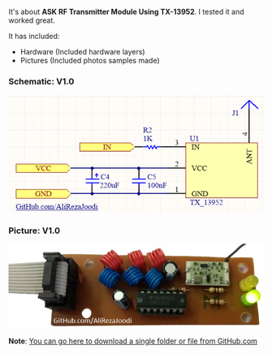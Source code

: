 It's about **ASK RF Transmitter Module Using TX-13952**.
I tested it and worked great.

It has included:
- Hardware (Included hardware layers)
- Pictures (Included photos samples made)

### Schematic: V1.0
![](https://github.com/AliRezaJoodi/Electronic-Modules/blob/main/Module_RF_ASK_Transmitter_TX-13952/Hardware/V1.0.png?raw=true)

### Picture: V1.0
![](https://github.com/AliRezaJoodi/Electronic-Modules/blob/main/Module_RF_ASK_Transmitter_TX-13952/Pictures/V1.0.jpg?raw=true)

**Note**: [You can go here to download a single folder or file from GitHub.com](https://minhaskamal.github.io/DownGit/#/home)
